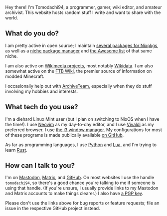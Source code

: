 Hey there! I'm Tomodachi94, a programmer, gamer, wiki editor, and amateur archivist. This website hosts random stuff I write and want to share with the world.

## What do you do?

I am pretty active in open source; I maintain [several packages for Nixpkgs](https://repology.org/maintainer/tomodachi94+nixpkgs@protonmail.com), as well as a [niche package manager](https://unicornpkg.madefor.cc) and [the Awesome list](https://github.com/tomodachi94/awesome-computercraft) of that same niche.

I am also active on [Wikimedia projects](https://meta.wikimedia.org/wiki/User:Tomodachi94), most notably [Wikidata](https://wikidata.org/). I am also somewhat active on the [FTB Wiki](https://ftb.fandom.com), the premier source of information on modded Minecraft.

I occasionally help out with [ArchiveTeam](https://archiveteam.org), especially when they do stuff involving my hobbies and interests.

## What tech do you use?

I'm a diehard Linux Mint user (but I plan on switching to NixOS when I have the time!). I use [Neovim](https://neovim.io) as my day-to-day editor, and I use [Vivaldi](https://vivaldi.com) as my preferred browser. I use [the i3 window manager](https://i3wm.org/). My configurations for most of these programs is made publically available [on GitHub](https://github.com/tomodachi94/dotfiles).

As far as programming languages, I use [Python](https://python.org) and [Lua](https://lua.org), and I'm trying to learn [Rust](https://rust-lang.org).

## How can I talk to you?

I'm on <a rel="me" href="https://floss.social/@tomodachi94">Mastodon</a>, [Matrix](https://matrix.to/#/@tomodachi94:matrix.org), and [GitHub](https://github.com/tomodachi94). On most websites I use the handle `tomodachi94`, so there's a good chance you're talking to me if someone is using that handle. (If you're unsure, I usually provide links to my Mastodon and Matrix accounts to make things clearer.) I also have [a PGP key](/tomodachi94.asc).

Please don't use the links above for bug reports or feature requests; file an issue in the respective GitHub project instead.
